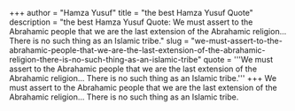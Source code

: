 +++
author = "Hamza Yusuf"
title = "the best Hamza Yusuf Quote"
description = "the best Hamza Yusuf Quote: We must assert to the Abrahamic people that we are the last extension of the Abrahamic religion... There is no such thing as an Islamic tribe."
slug = "we-must-assert-to-the-abrahamic-people-that-we-are-the-last-extension-of-the-abrahamic-religion-there-is-no-such-thing-as-an-islamic-tribe"
quote = '''We must assert to the Abrahamic people that we are the last extension of the Abrahamic religion... There is no such thing as an Islamic tribe.'''
+++
We must assert to the Abrahamic people that we are the last extension of the Abrahamic religion... There is no such thing as an Islamic tribe.
